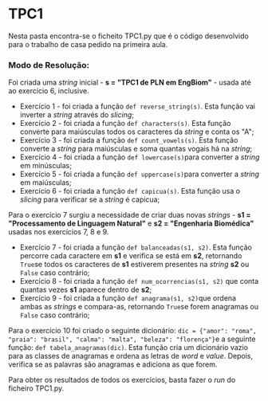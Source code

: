 # TPC1

Nesta pasta encontra-se o ficheito TPC1.py que é o código desenvolvido para o trabalho de casa pedido na primeira aula. 

### Modo de Resolução:
Foi criada uma *string* inicial - **s = "TPC1 de PLN em EngBiom"** - usada até ao exercício 6, inclusive.

- Exercício 1 - foi criada a função ```def reverse_string(s)```. Esta função vai inverter a *string* através do *slicing*;
- Exercício 2 - foi criada a função ```def characters(s)```. Esta função converte para maiúsculas todos os caracteres da *string* e conta os "A";
- Exercício 3 - foi criada a função ```def count_vowels(s)```. Esta função converte a *string* para maiúsculas e soma quantas vogais há na *string*;
- Exercício 4 - foi criada a função ```def lowercase(s)```para converter a *string* em minúsculas;
- Exercício 5 - foi criada a função ```def uppercase(s)```para converter a *string* em maiúsculas;
- Exercício 6 - foi criada a função ```def capicua(s)```. Esta função usa o *slicing* para verificar se a *string* é capicua;

Para o exercício 7 surgiu a necessidade de criar duas novas *strings* - **s1 = "Processamento de Linguagem Natural"** e **s2 = "Engenharia Biomédica"** usadas nos exercícios 7, 8 e 9.

- Exercício 7 - foi criada a função ```def balanceadas(s1, s2)```. Esta função percorre cada caractere em **s1** e verifica se está em **s2**, retornando ```True```se todos os caracteres de **s1** estiverem presentes na *string* **s2** ou ```False``` caso contrário;
- Exercício 8 - foi criada a função ```def num_ocorrencias(s1, s2)``` que conta quantas vezes **s1** aparece dentro de **s2**;
- Exercício 9 - foi criada a função ```def anagrama(s1, s2)```que ordena ambas as *strings* e compara-as, retornando ```True```se forem anagramas ou ```False``` caso contrário;

Para o exercício 10 foi criado o seguinte dicionário: ```dic = {"amor": "roma", "praia": "brasil", "calma": "malta", "beleza": "florença"}```e a seguinte função: ```def tabela_anagramas(dic)```.  Esta função cria um dicionário vazio para as classes de anagramas e ordena as letras de *word* e *value*. Depois, verifica se as palavras são anagramas e adiciona as que forem.

Para obter os resultados de todos os exercícios, basta fazer o *run* do ficheiro TPC1.py.
